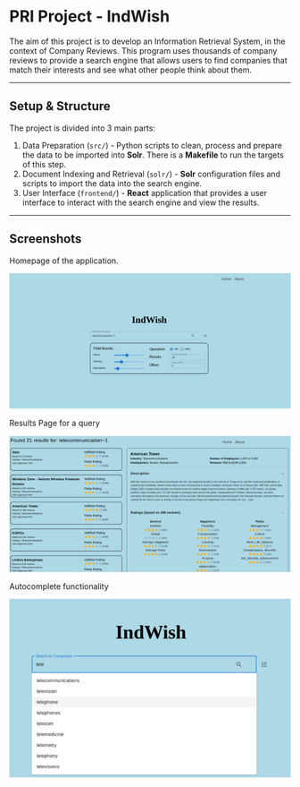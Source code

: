 # PRI Project - IndWish
The aim of this project is to develop an Information Retrieval System, in the context of Company Reviews. This program uses thousands of company reviews to provide a search engine that allows users to find companies that match their interests and see what other people think about them.

---

## Setup & Structure
The project is divided into 3 main parts:
1. Data Preparation (`src/`) - Python scripts to clean, process and prepare the data to be imported into **Solr**. There is a **Makefile** to run the targets of this step.
2. Document Indexing and Retrieval (`solr/`) - **Solr** configuration files and scripts to import the data into the search engine.
3. User Interface (`frontend/`) - **React** application that provides a user interface to interact with the search engine and view the results.

---

## Screenshots
<p>Homepage of the application.</p> 

![Homepage](docs/milestone3/homepage.png)

<p>Results Page for a query</p>

![Results Page](docs/milestone3/resultsPage.png)

<p>Autocomplete functionality</p>

![Autocomplete functionality](docs/milestone3/autocomplete.png)


